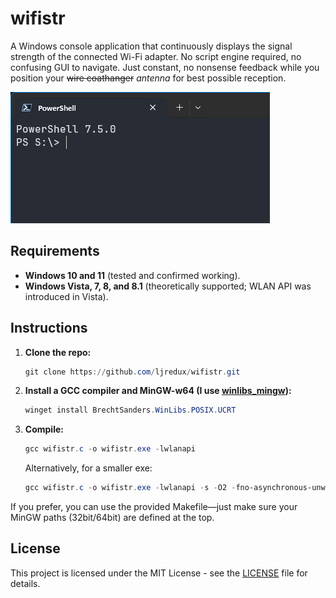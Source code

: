 # wifistr

A Windows console application that continuously displays the signal strength of the connected Wi-Fi adapter.  No script engine required, no confusing GUI to navigate.  Just constant, no nonsense feedback while you position your ~~wire coathanger~~ *antenna* for best possible reception.

![Preview](wifistr-demo.gif)

## Requirements  
- **Windows 10 and 11** (tested and confirmed working).
- **Windows Vista, 7, 8, and 8.1** (theoretically supported; WLAN API was introduced in Vista).

## Instructions

1. **Clone the repo:**
    ```powershell
    git clone https://github.com/ljredux/wifistr.git
    ```

2. **Install a GCC compiler and MinGW-w64 (I use [winlibs_mingw](https://github.com/brechtsanders/winlibs_mingw)):**
    ```powershell
    winget install BrechtSanders.WinLibs.POSIX.UCRT
    ```

3. **Compile:**
    ```powershell
    gcc wifistr.c -o wifistr.exe -lwlanapi
    ```
    Alternatively, for a smaller exe:
    ```powershell
    gcc wifistr.c -o wifistr.exe -lwlanapi -s -O2 -fno-asynchronous-unwind-tables -ffunction-sections -fdata-sections "-Wl,--gc-sections"
    ```

If you prefer, you can use the provided Makefile—just make sure your MinGW paths (32bit/64bit) are defined at the top.

## License
This project is licensed under the MIT License - see the [LICENSE](LICENSE) file for details.